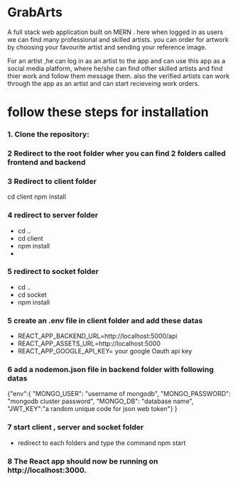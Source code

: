 # GrabArts
A full stack web application built on MERN .
here when logged in as users we can find many professional and skilled artists. you can order for artwork by choosing your favourite artist and sending your reference image.

For an artist ,he can log in as an artist to the app and can use this app as a social media platform, where he/she can find other skilled artists and find thier work and follow them message them.
also the verified artists can work through the app as an artist and can start recieveing work orders.


# follow these steps for installation

### 1. Clone the repository:

### 2 Redirect to the root folder wher you can find 2 folders called frontend and backend 

### 3 Redirect to client folder
  cd client
  npm install

### 4 redirect to  server folder
 - cd .. 
 - cd client 
 - npm install
 - 
### 5 redirect to  socket folder
 - cd .. 
 - cd socket 
 - npm install

### 5 create an .env file in client folder and add these datas
 - REACT_APP_BACKEND_URL=http://localhost:5000/api
 - REACT_APP_ASSETS_URL=http://localhost:5000
 - REACT_APP_GOOGLE_API_KEY= your google Oauth api key

### 6 add a nodemon.json file in backend folder with following datas
   {"env":{ "MONGO_USER": "username of mongodb",
    "MONGO_PASSWORD": "mongodb cluster password",
    "MONGO_DB": "database name",
    "JWT_KEY":"a random unique code for json web token"}
}
### 7 start client , server and socket folder
  - redirect to each folders and type the command  npm start

### 8 The React app should now be running on http://localhost:3000.
